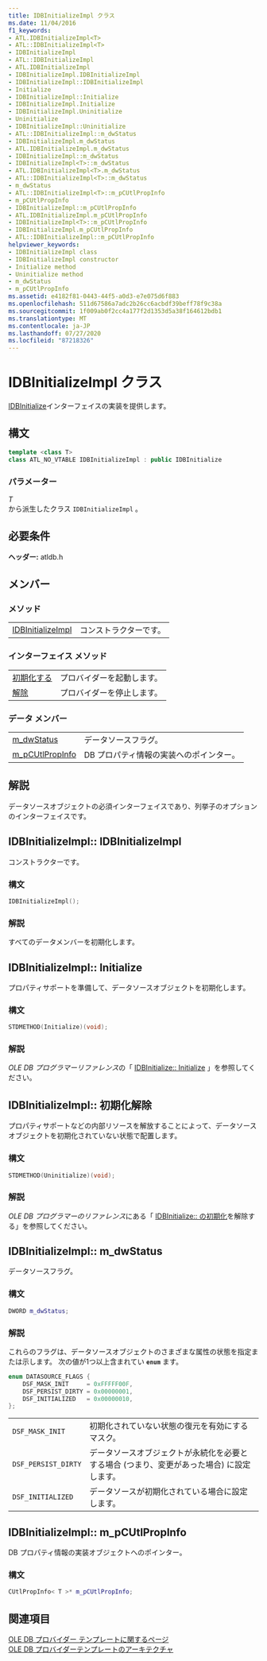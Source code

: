 ```yaml
---
title: IDBInitializeImpl クラス
ms.date: 11/04/2016
f1_keywords:
- ATL.IDBInitializeImpl<T>
- ATL::IDBInitializeImpl<T>
- IDBInitializeImpl
- ATL::IDBInitializeImpl
- ATL.IDBInitializeImpl
- IDBInitializeImpl.IDBInitializeImpl
- IDBInitializeImpl::IDBInitializeImpl
- Initialize
- IDBInitializeImpl::Initialize
- IDBInitializeImpl.Initialize
- IDBInitializeImpl.Uninitialize
- Uninitialize
- IDBInitializeImpl::Uninitialize
- ATL::IDBInitializeImpl::m_dwStatus
- IDBInitializeImpl.m_dwStatus
- ATL.IDBInitializeImpl.m_dwStatus
- IDBInitializeImpl::m_dwStatus
- IDBInitializeImpl<T>::m_dwStatus
- ATL.IDBInitializeImpl<T>.m_dwStatus
- ATL::IDBInitializeImpl<T>::m_dwStatus
- m_dwStatus
- ATL::IDBInitializeImpl<T>::m_pCUtlPropInfo
- m_pCUtlPropInfo
- IDBInitializeImpl::m_pCUtlPropInfo
- ATL.IDBInitializeImpl.m_pCUtlPropInfo
- IDBInitializeImpl<T>::m_pCUtlPropInfo
- IDBInitializeImpl.m_pCUtlPropInfo
- ATL::IDBInitializeImpl::m_pCUtlPropInfo
helpviewer_keywords:
- IDBInitializeImpl class
- IDBInitializeImpl constructor
- Initialize method
- Uninitialize method
- m_dwStatus
- m_pCUtlPropInfo
ms.assetid: e4182f81-0443-44f5-a0d3-e7e075d6f883
ms.openlocfilehash: 511d67586a7adc2b26cc6acbdf39beff78f9c38a
ms.sourcegitcommit: 1f009ab0f2cc4a177f2d1353d5a38f164612bdb1
ms.translationtype: MT
ms.contentlocale: ja-JP
ms.lasthandoff: 07/27/2020
ms.locfileid: "87218326"
---
```

# <a name="idbinitializeimpl-class"></a>IDBInitializeImpl クラス

[IDBInitialize](/previous-versions/windows/desktop/ms713706(v=vs.85))インターフェイスの実装を提供します。

## <a name="syntax"></a>構文

```cpp
template <class T>
class ATL_NO_VTABLE IDBInitializeImpl : public IDBInitialize
```

### <a name="parameters"></a>パラメーター

*T*<br/>
から派生したクラス `IDBInitializeImpl` 。

## <a name="requirements"></a>必要条件

**ヘッダー:** atldb.h

## <a name="members"></a>メンバー

### <a name="methods"></a>メソッド

|||
|-|-|
|[IDBInitializeImpl](#idbinitializeimpl)|コンストラクターです。|

### <a name="interface-methods"></a>インターフェイス メソッド

|||
|-|-|
|[初期化する](#initialize)|プロバイダーを起動します。|
|[解除](#uninitialize)|プロバイダーを停止します。|

### <a name="data-members"></a>データ メンバー

|||
|-|-|
|[m_dwStatus](#dwstatus)|データソースフラグ。|
|[m_pCUtlPropInfo](#pcutlpropinfo)|DB プロパティ情報の実装へのポインター。|

## <a name="remarks"></a>解説

データソースオブジェクトの必須インターフェイスであり、列挙子のオプションのインターフェイスです。

## <a name="idbinitializeimplidbinitializeimpl"></a><a name="idbinitializeimpl"></a>IDBInitializeImpl:: IDBInitializeImpl

コンストラクターです。

### <a name="syntax"></a>構文

```cpp
IDBInitializeImpl();
```

### <a name="remarks"></a>解説

すべてのデータメンバーを初期化します。

## <a name="idbinitializeimplinitialize"></a><a name="initialize"></a>IDBInitializeImpl:: Initialize

プロパティサポートを準備して、データソースオブジェクトを初期化します。

### <a name="syntax"></a>構文

```cpp
STDMETHOD(Initialize)(void);
```

### <a name="remarks"></a>解説

*OLE DB プログラマーリファレンス*の「 [IDBInitialize:: Initialize](/previous-versions/windows/desktop/ms718026(v=vs.85)) 」を参照してください。

## <a name="idbinitializeimpluninitialize"></a><a name="uninitialize"></a>IDBInitializeImpl:: 初期化解除

プロパティサポートなどの内部リソースを解放することによって、データソースオブジェクトを初期化されていない状態で配置します。

### <a name="syntax"></a>構文

```cpp
STDMETHOD(Uninitialize)(void);
```

### <a name="remarks"></a>解説

*OLE DB プログラマーのリファレンス*にある「 [IDBInitialize:: の初期化](/previous-versions/windows/desktop/ms719648(v=vs.85))を解除する」を参照してください。

## <a name="idbinitializeimplm_dwstatus"></a><a name="dwstatus"></a>IDBInitializeImpl:: m_dwStatus

データソースフラグ。

### <a name="syntax"></a>構文

```cpp
DWORD m_dwStatus;
```

### <a name="remarks"></a>解説

これらのフラグは、データソースオブジェクトのさまざまな属性の状態を指定または示します。 次の値が1つ以上含まれてい **`enum`** ます。

```cpp
enum DATASOURCE_FLAGS {
    DSF_MASK_INIT     = 0xFFFFF00F,
    DSF_PERSIST_DIRTY = 0x00000001,
    DSF_INITIALIZED   = 0x00000010,
};
```

|||
|-|-|
|`DSF_MASK_INIT`|初期化されていない状態の復元を有効にするマスク。|
|`DSF_PERSIST_DIRTY`|データソースオブジェクトが永続化を必要とする場合 (つまり、変更があった場合) に設定します。|
|`DSF_INITIALIZED`|データソースが初期化されている場合に設定します。|

## <a name="idbinitializeimplm_pcutlpropinfo"></a><a name="pcutlpropinfo"></a>IDBInitializeImpl:: m_pCUtlPropInfo

DB プロパティ情報の実装オブジェクトへのポインター。

### <a name="syntax"></a>構文

```cpp
CUtlPropInfo< T >* m_pCUtlPropInfo;
```

## <a name="see-also"></a>関連項目

[OLE DB プロバイダー テンプレートに関するページ](../../data/oledb/ole-db-provider-templates-cpp.md)<br/>
[OLE DB プロバイダーテンプレートのアーキテクチャ](../../data/oledb/ole-db-provider-template-architecture.md)
